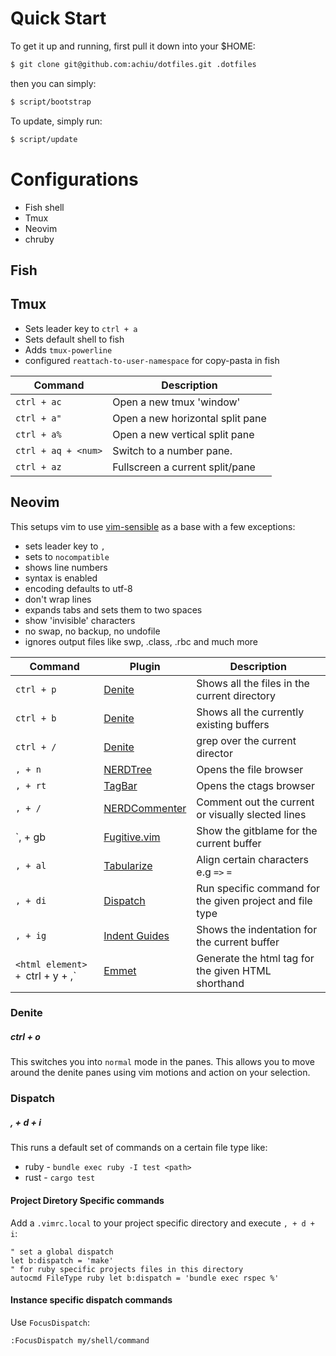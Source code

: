 # Quick Start

To get it up and running, first pull it down into your $HOME:

```bash
$ git clone git@github.com:achiu/dotfiles.git .dotfiles
```

then you can simply:

```bash
$ script/bootstrap
```

To update, simply run:

```bash
$ script/update
```

# Configurations

* Fish shell
* Tmux
* Neovim
* chruby



## Fish

## Tmux

* Sets leader key to `ctrl + a`
* Sets default shell to fish
* Adds `tmux-powerline`
* configured `reattach-to-user-namespace` for copy-pasta in fish

| Command             | Description                      |
| ------              | -----------                      |
| `ctrl + ac`         | Open a new tmux 'window'         |
| `ctrl + a"`         | Open a new horizontal split pane |
| `ctrl + a%`         | Open a new vertical split pane   |
| `ctrl + aq + <num>` | Switch to a number pane.         |
| `ctrl + az`         | Fullscreen a current split/pane  |

## Neovim

This setups vim to use
[vim-sensible](https://github.com/tpope/vim-sensible) as a base with a
few exceptions:

* sets leader key to `,`
* sets to `nocompatible `
* shows line numbers
* syntax is enabled
* encoding defaults to utf-8
* don't wrap lines
* expands tabs and sets them to two spaces
* show 'invisible' characters
* no swap, no backup, no undofile
* ignores output files like swp, .class, .rbc and much more

| Command                          | Plugin                                                              | Description                                              |
| ------                           | ------                                                              | -----------                                              |
| `ctrl + p`                       | [Denite](https://github.com/Shougo/denite.nvim)                     | Shows all the files in the current directory             |
| `ctrl + b`                       | [Denite](https://github.com/Shougo/denite.nvim)                     | Shows all the  currently existing buffers                |
| `ctrl + /`                       | [Denite](https://github.com/Shougo/denite.nvim)                     | grep over the current director                           |
| `, + n`                          | [NERDTree](https://github.com/scrooloose/nerdtree)                  | Opens the file browser                                   |
| `, + rt`                         | [TagBar](https://github.com/majutsushi/tagbar)                      | Opens the ctags browser                                  |
| `, + /`                          | [NERDCommenter](https://github.com/scrooloose/nerdcommenter)        | Comment out the current or visually slected lines        |
| `, + gb                          | [Fugitive.vim](https://github.com/tpope/vim-fugitive)               | Show the gitblame for the current buffer                 |
| `, + al`                         | [Tabularize](https://github.com/godlygeek/tabular)                  | Align certain characters e.g `=>` `=`                    |
| `, + di`                         | [Dispatch](https://github.com/tpope/vim-dispatch)                   | Run specific command for the given project and file type |
| `, + ig`                         | [Indent Guides](https://github.com/nathanaelkane/vim-indent-guides) | Shows the indentation for the current buffer             |
| `<html element> + `ctrl + y + ,` | [Emmet](https://github.com/mattn/emmet-vim)                         | Generate the html tag for the given HTML shorthand       |

### Denite

##### ctrl + o

This switches you into `normal` mode in the panes. This allows you to move around the denite panes using vim motions and action on your selection.

### Dispatch

##### , + d + i

This runs a default set of commands on a certain file type like:

* ruby - `bundle exec ruby -I test <path>`
* rust - `cargo test`

#### Project Diretory Specific commands

Add a `.vimrc.local` to your project specific directory and execute `, + d + i`:

```.vimrc.local
" set a global dispatch
let b:dispatch = 'make'
" for ruby specific projects files in this directory
autocmd FileType ruby let b:dispatch = 'bundle exec rspec %'
```

#### Instance specific dispatch commands

Use `FocusDispatch`:

```vim
:FocusDispatch my/shell/command
```
